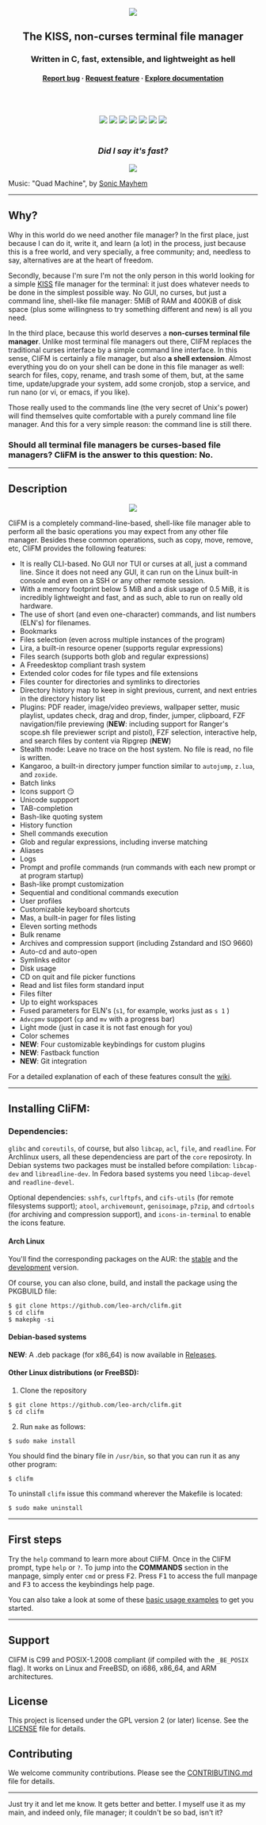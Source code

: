 <p align="center"><img src="images/clifm_300.png"></p>
<h2 align="center">The KISS, non-curses terminal file manager</h2>
<h3 align="center">Written in C, fast, extensible, and lightweight as hell</h3>
<h4 align="center"><a
href="https://github.com/leo-arch/clifm/blob/master/.github/ISSUE_TEMPLATE/bug_report.md">Report bug</a> &#xb7 <a
href="https://github.com/leo-arch/clifm/blob/master/.github/ISSUE_TEMPLATE/feature_request.md">Request feature</a> &#xb7 <a
href="https://github.com/leo-arch/clifm/wiki">Explore documentation</a></h4>

<br />
<br />

<p align="center">
<a href="https://aur.archlinux.org/packages/clifm/"><img src="https://img.shields.io/aur/version/clifm?color=1793d1&label=clifm&logo=arch-linux&style=for-the-badge"/></a>
<a href="https://aur.archlinux.org/packages/clifm/"><img src="https://img.shields.io/aur/version/clifm-git?color=1793d1&label=clifm-git&logo=arch-linux&style=for-the-badge"/></a>
<a href="https://aur.archlinux.org/packages/clifm/"><img src="https://img.shields.io/aur/version/clifm-colors-git?color=1793d1&label=clifm-colors-git&logo=arch-linux&style=for-the-badge"/></a>
<a href="https://en.wikipedia.org/wiki/Privacy-invasive_software"><img src="https://img.shields.io/badge/privacy-ok-green?style=for-the-badge"/></a>
<a href="https://github.com/leo-arch/clifm/blob/master/LICENSE"><img src="https://img.shields.io/github/license/leo-arch/clifm?color=red&style=for-the-badge"/></a>
<a href="https://gitter.im/leo-arch/clifm"><img src="https://img.shields.io/gitter/room/leo-arch/clifm?style=for-the-badge"/></a>
<a><img src="https://img.shields.io/github/last-commit/leo-arch/clifm/master?color=blue&style=for-the-badge"/></a>
</p>

<h3 align="center"><br><i>Did I say it's fast?</i></h3>
<p align="center"><a href="https://mega.nz/embed/J8hEkCZZ#fGp0JtcDvFIWKmTc4cOp0iMrWRlbqs99THg8F7EmQWI"><img src="images/vid_thumb.png"></a></p>

Music: "Quad Machine", by [Sonic Mayhem](https://en.wikipedia.org/wiki/Sascha_Dikiciyan)

---

## Why?

Why in this world do we need another file manager? In the first place, just because I can do it, write it, and learn (a lot) in the process, just because this is a free world, and very specially, a free community; and, needless to say, alternatives are at the heart of freedom.

Secondly, because I'm sure I'm not the only person in this world looking for a simple [KISS](https://en.wikipedia.org/wiki/KISS_principle) file manager for the terminal: it just does whatever needs to be done in the simplest possible way. No GUI, no curses, but just a command line, shell-like file manager: 5MiB of RAM and 400KiB of disk space (plus some willingness to try something different and new) is all you need.

In the third place, because this world deserves a **non-curses terminal file manager**. Unlike most terminal file managers out there, CliFM replaces the traditional curses interface by a simple command line interface. In this sense, CliFM is certainly a file manager, but also **a shell extension**. Almost everything you do on your shell can be done in this file manager as well: search for files, copy, rename, and trash some of them, but, at the same time, update/upgrade your system, add some cronjob, stop a service, and run nano (or vi, or emacs, if you like).

Those really used to the commands line (the very secret of Unix's power) will find themselves quite comfortable with a purely command line file manager. And this for a very simple reason: the command line is still there.

### Should all terminal file managers be curses-based file managers? CliFM is the answer to this question: No.

---

## Description

<p align="center"><img src="images/icons.png"></p>

CliFM is a completely command-line-based, shell-like file manager able to perform all the basic operations you may expect from any other file manager. Besides these common operations, such as copy, move, remove, etc, CliFM provides the following features:

* It is really CLI-based. No GUI nor TUI or curses at all, just a command line. Since it does not need any GUI, it can run on the Linux built-in console and even on a SSH or any other remote session.
* With a memory footprint below 5 MiB and a disk usage of 0.5 MiB, it is incredibly lightweight and fast, and as such, able to run on really old hardware.
* The use of short (and even one-character) commands, and list numbers (ELN's) for filenames. 
* Bookmarks
* Files selection (even across multiple instances of the program)
* Lira, a built-in resource opener (supports regular expressions)
* Files search (supports both glob and regular expressions)
* A Freedesktop compliant trash system
* Extended color codes for file types and file extensions
* Files counter for directories and symlinks to directories
* Directory history map to keep in sight previous, current, and next entries in the directory history list
* Plugins: PDF reader, image/video previews, wallpaper setter, music playlist, updates check, drag and drop, finder, jumper, clipboard, FZF navigation/file previewing (**NEW**: including support for Ranger's scope.sh file previewer script and pistol), FZF selection, interactive help, and search files by content via Ripgrep (**NEW**)
* Stealth mode: Leave no trace on the host system. No file is read, no file is written.
* Kangaroo, a built-in directory jumper function similar to `autojump`, `z.lua`, and `zoxide`.
* Batch links
* Icons support :smirk:
* Unicode suppport
* TAB-completion
* Bash-like quoting system
* History function
* Shell commands execution
* Glob and regular expressions, including inverse matching
* Aliases
* Logs
* Prompt and profile commands (run commands with each new prompt or at program startup)
* Bash-like prompt customization
* Sequential and conditional commands execution 
* User profiles
* Customizable keyboard shortcuts
* Mas, a built-in pager for files listing
* Eleven sorting methods
* Bulk rename
* Archives and compression support (including Zstandard and ISO 9660)
* Auto-cd and auto-open
* Symlinks editor
* Disk usage
* CD on quit and file picker functions
* Read and list files form standard input
* Files filter
* Up to eight workspaces
* Fused parameters for ELN's (`s1`, for example, works just as `s 1` )
* `Advcpmv` support (`cp` and `mv` with a progress bar)
* Light mode (just in case it is not fast enough for you)
* Color schemes
* **NEW**: Four customizable keybindings for custom plugins
* **NEW**: Fastback function
* **NEW**: Git integration

For a detailed explanation of each of these features consult the [wiki](https://github.com/leo-arch/clifm/wiki).

---

## Installing CliFM:

### Dependencies:

`glibc` and `coreutils`, of course, but also `libcap`, `acl`, `file`, and `readline`. For Archlinux users, all these dependenciess are part of the `core` reposiroty. In Debian systems two packages must be installed before compilation: `libcap-dev` and `libreadline-dev`. In Fedora based systems you need `libcap-devel` and `readline-devel`.

Optional dependencies: `sshfs`, `curlftpfs`, and `cifs-utils` (for remote filesystems support); `atool`, `archivemount`, `genisoimage`, `p7zip`, and `cdrtools` (for archiving and compression support), and `icons-in-terminal` to enable the icons feature.

#### Arch Linux

You'll find the corresponding packages on the AUR: the [stable](https://aur.archlinux.org/packages/clifm) and the [development](https://aur.archlinux.org/packages/clifm-git) version. 

Of course, you can also clone, build, and install the package using the PKGBUILD file:

```
$ git clone https://github.com/leo-arch/clifm.git
$ cd clifm
$ makepkg -si
```

#### Debian-based systems
**NEW**: A .deb package (for x86_64) is now available in [Releases](https://github.com/leo-arch/clifm/releases).

#### Other Linux distributions (or FreeBSD):

1. Clone the repository

```
$ git clone https://github.com/leo-arch/clifm.git
$ cd clifm
```

2. Run `make` as follows:

```
$ sudo make install
```

You should find the binary file in `/usr/bin`, so that you can run it as any other program:

	$ clifm

To uninstall `clifm` issue this command wherever the Makefile is located:

	$ sudo make uninstall

---

## First steps

Try the `help` command to learn more about CliFM. Once in the CliFM prompt, type `help` or `?`. To jump into the **COMMANDS** section in the manpage, simply enter `cmd` or press <kbd>F2</kbd>. Press <kbd>F1</kbd> to access the full manpage and <kbd>F3</kbd> to access the keybindings help page.

You can also take a look at some of these [basic usage examples](https://github.com/leo-arch/clifm/wiki/Common-Operations#basic-usage-examples) to get you started.

---

## Support

CliFM is C99 and POSIX-1.2008 compliant (if compiled with the `_BE_POSIX` flag). It works on Linux and FreeBSD, on i686, x86_64, and ARM architectures.

## License
This project is licensed under the GPL version 2 (or later) license. See the [LICENSE](https://github.com/leo-arch/clifm/blob/master/LICENSE) file for details.

## Contributing
We welcome community contributions. Please see the [CONTRIBUTING.md](https://github.com/leo-arch/clifm/blob/master/CONTRIBUTING.md) file for details.

---

Just try it and let me know. It gets better and better. I myself use it as my main, and indeed only, file manager; it couldn't be so bad, isn't it?
